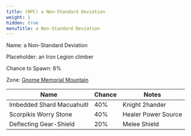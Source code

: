 ```yaml
---
title: (NPC) a Non-Standard Deviation
weight: 1
hidden: true
menuTitle: a Non-Standard Deviation
---
```


Name: a Non-Standard Deviation

Placeholder: an Iron Legion climber

Chance to Spawn: 8%

Zone: [Gnome Memorial Mountain](gnome_memorial_mountain)

Name|Chance|Notes
---|---|---
Imbedded Shard Macuahuitl|40%|Knight 2hander
Scorpikis Worry Stone|40%|Healer Power Source
Deflecting Gear-Shield|20%|Melee Shield



